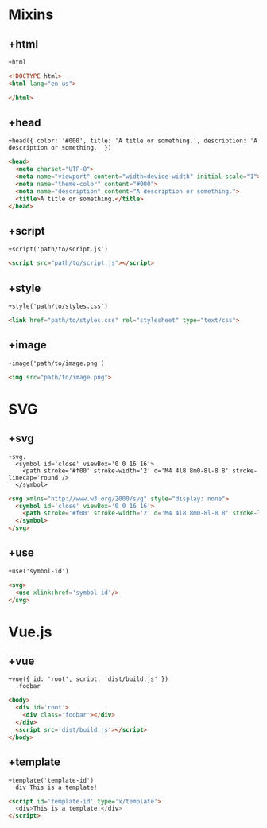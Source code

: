 # Mixins

## +html
```jade
+html
```

```html
<!DOCTYPE html>
<html lang="en-us">

</html>
```

## +head
```jade
+head({ color: '#000', title: 'A title or something.', description: 'A description or something.' })
```

```html
<head>
  <meta charset="UTF-8">
  <meta name="viewport" content="width=device-width" initial-scale="1">
  <meta name="theme-color" content="#000">
  <meta name="description" content="A description or something.">
  <title>A title or something.</title>
</head>
```

## +script

```jade
+script('path/to/script.js')
```

```html
<script src="path/to/script.js"></script>
```

## +style

```jade
+style('path/to/styles.css')
```

```html
<link href="path/to/styles.css" rel="stylesheet" type="text/css">
```

## +image

```jade
+image('path/to/image.png')
```

```html
<img src="path/to/image.png">
```

# SVG

## +svg

```jade
+svg.
  <symbol id='close' viewBox='0 0 16 16'>
    <path stroke='#f00' stroke-width='2' d='M4 4l8 8m0-8l-8 8' stroke-linecap='round'/>
  </symbol>
```

```html
<svg xmlns="http://www.w3.org/2000/svg" style="display: none">
  <symbol id='close' viewBox='0 0 16 16'>
    <path stroke='#f00' stroke-width='2' d='M4 4l8 8m0-8l-8 8' stroke-linecap='round'/>
  </symbol>
</svg>
```

## +use

```jade
+use('symbol-id')
```

```html
<svg>
  <use xlink:href='symbol-id'/>
</svg>
```

# Vue.js

## +vue

```jade
+vue({ id: 'root', script: 'dist/build.js' })
  .foobar
```

```html
<body>
  <div id='root'>
    <div class='foobar'></div>
  </div>
  <script src='dist/build.js'></script>
</body>
```

## +template

```jade
+template('template-id')
  div This is a template!
```

```html
<script id='template-id' type='x/template'>
  <div>This is a template!</div>
</script>
```

